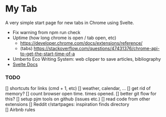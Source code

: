 # My Tab

A very simple start page for new tabs in Chrome using Svelte.

- Fix warning from npm run check
- Uptime (how long chrome is open / tab open, etc)
  - https://developer.chrome.com/docs/extensions/reference/
  - (tabs) https://stackoverflow.com/questions/47431376/chrome-api-to-get-the-start-time-of-a
- Umberto Eco Writing System: web clipper to save articles, bibliography
- [Svelte Docs](https://svelte.dev/docs)

### TODO

[] shortcuts for links (cmd + 1, etc)
[] weather, calendar, ...
[] get rid of memory?
[] count browser open time. times opened.
[] better git flow for this?
[] setup pjm tools on github (issues etc.)
[] read code from other extensions
[] Reddit r/startpages: inspiration finds directory  
[] Airbnb rules
